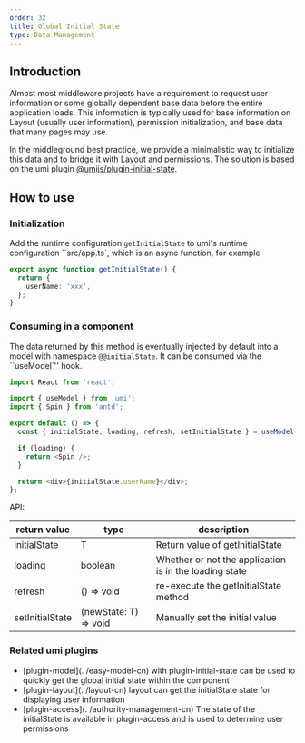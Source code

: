 ```yaml
---
order: 32
title: Global Initial State
type: Data Management
---
```


## Introduction

Almost most middleware projects have a requirement to request user information or some globally dependent base data before the entire application loads. This information is typically used for base information on Layout (usually user information), permission initialization, and base data that many pages may use.

In the middleground best practice, we provide a minimalistic way to initialize this data and to bridge it with Layout and permissions. The solution is based on the umi plugin [@umijs/plugin-initial-state](https://umijs.org/zh-CN/plugins/plugin-initial-state).

## How to use

### Initialization

Add the runtime configuration `getInitialState` to umi's runtime configuration ``src/app.ts`, which is an async function, for example

```typescript
export async function getInitialState() {
  return {
    userName: 'xxx',
  };
}
```

### Consuming in a component

The data returned by this method is eventually injected by default into a model with namespace `@@initialState`. It can be consumed via the ``useModel`'' hook.

```typescript
import React from 'react';

import { useModel } from 'umi';
import { Spin } from 'antd';

export default () => {
  const { initialState, loading, refresh, setInitialState } = useModel('@@initialState');

  if (loading) {
    return <Spin />;
  }

  return <div>{initialState.userName}</div>;
};
```

API:

| return value    | type                  | description                                            |
| --------------- | --------------------- | ------------------------------------------------------ |
| initialState    | T                     | Return value of getInitialState                        |
| loading         | boolean               | Whether or not the application is in the loading state |
| refresh         | () => void            | re-execute the getInitialState method                  |
| setInitialState | (newState: T) => void | Manually set the initial value                         |

### Related umi plugins

- [plugin-model](. /easy-model-cn) with plugin-initial-state can be used to quickly get the global initial state within the component
- [plugin-layout](. /layout-cn) layout can get the initialState state for displaying user information
- [plugin-access](. /authority-management-cn) The state of the initialState is available in plugin-access and is used to determine user permissions

